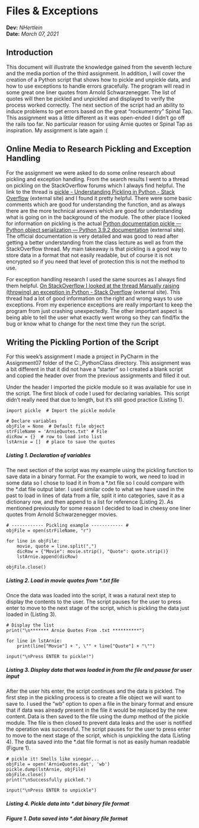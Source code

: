 # Files & Exceptions
**Dev:** *NHertlein*  
**Date:** *March 07, 2021*  

## Introduction
This document will illustrate the knowledge gained from the seventh lecture and the media portion of the third assignment. In addition, I will cover the creation of a Python script that shows how to pickle and unpickle data, and how to use exceptions to handle errors gracefully. The program will read in some great one liner quotes from Arnold Schwarzenegger. The list of quotes will then be pickled and unpickled and displayed to verify the process worked correctly. The next section of the script had an ability to induce problems to get errors based on the great “rockumentry” Spinal Tap. This assignment was a little different as it was open-ended I didn’t go off the rails too far. No particular reason for using Arnie quotes or Spinal Tap as inspiration. My assignment is late again :(

## Online Media to Research Pickling and Exception Handling
For the assignment we were asked to do some online research about pickling and exception handling. From the search results I went to a thread on pickling on the StackOverflow forums which I always find helpful. The link to the thread is [pickle - Understanding Pickling in Python - Stack Overflow](https://stackoverflow.com/questions/7501947/understanding-pickling-in-python) (external site) and I found it pretty helpful. There were some basic comments which are good for understanding the function, and as always there are the more technical answers which are good for understanding what is going on in the background of the module. The other place I looked for information on pickling is the actual [Python documentation pickle — Python object serialization — Python 3.9.2 documentation](https://docs.python.org/3/library/pickle.html) (external site). The official documentation is very detailed and was good to read after getting a better understanding from the class lecture as well as from the StackOverflow thread. My main takeaway is that pickling is a good way to store data in a format that not easily readable, but of course it is not encrypted so if you need that level of protection this is not the method to use.  

For exception handling research I used the same sources as I always find them helpful. [On StackOverflow I looked at the thread Manually raising (throwing) an exception in Python - Stack Overflow](https://stackoverflow.com/questions/2052390/manually-raising-throwing-an-exception-in-python/24065533#24065533) (external site). This thread had a lot of good information on the right and wrong ways to use exceptions. From my experience exceptions are really important to keep the program from just crashing unexpectedly. The other important aspect is being able to tell the user what exactly went wrong so they can find/fix the bug or know what to change for the next time they run the script.

## Writing the Pickling Portion of the Script
For this week’s assignment I made a project in PyCharm in the Assignment07 folder of the C:\_PythonClass directory.  This assignment was a bit different in that it did not have a “starter” so I created a blank script and copied the header over from the previous assignments and filled it out.  

Under the header I imported the pickle module so it was available for use in the script. The first block of code I used for declaring variables. This script didn’t really need that due to length, but it’s still good practice (Listing 1).  
```
import pickle  # Import the pickle module

# Declare variables
objFile = None  # Default file object
strFileName = 'ArnieQuotes.txt' # File
dicRow = {}  # row to load into list
lstArnie = []  # place to save the quotes
```
##### Listing 1. Declaration of variables

The next section of the script was my example using the pickling function to save data in a binary format. For the example to work, we need to load in some data so I chose to load it in from a \*.txt file so I could compare with the \*.dat file output later. I used similar code to what we have used in the past to load in lines of data from a file, split it into categories, save it as a dictionary row, and then append to a list for reference (Listing 2). As mentioned previously for some reason I decided to load in cheesy one liner quotes from Arnold Schwarzenegger movies.
```
# ------------ Pickling example ------------ #
objFile = open(strFileName, "r")

for line in objFile:
    movie, quote = line.split(",")
    dicRow = {"Movie": movie.strip(), "Quote": quote.strip()}
    lstArnie.append(dicRow)

objFile.close()
```
##### Listing 2. Load in movie quotes from \*.txt file

Once the data was loaded into the script, it was a natural next step to display the contents to the user. The script pauses for the user to press enter to move to the next stage of the script, which is pickling the data just loaded in (Listing 3).
```
# Display the list
print("\n******* Arnie Quotes From .txt **********")

for line in lstArnie:
    print(line["Movie"] + ", \"" + line["Quote"] + "\"")

input("\nPress ENTER to pickle!")
```
##### Listing 3. Display data that was loaded in from the file and pause for user input

After the user hits enter, the script continues and the data is pickled. The first step in the pickling process is to create a file object we will want to save to. I used the “wb” option to open a file in the binary format and ensure that if data was already present in the file it would be replaced by the new content. Data is then saved to the file using the dump method of the pickle module. The file is then closed to prevent data leaks and the user is notified the operation was successful. The script pauses for the user to press enter to move to the next stage of the script, which is unpickling the data (Listing 4). The data saved into the \*.dat file format is not as easily human readable (Figure 1).
```
# pickle it! Smells like vinegar...
objFile = open('ArnieQuotes.dat', 'wb')
pickle.dump(lstArnie, objFile)
objFile.close()
print("\nSuccessfully pickled.")

input("\nPress ENTER to unpickle")
```
##### Listing 4. Pickle data into \*.dat binary file format


##### Figure 1. Data saved into \*.dat binary file format
